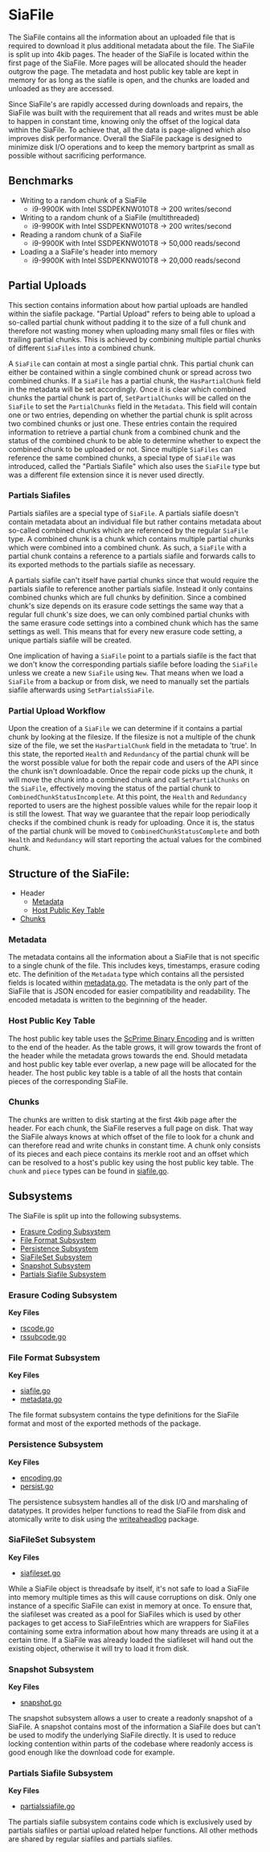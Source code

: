 # SiaFile
The SiaFile contains all the information about an uploaded file that is
required to download it plus additional metadata about the file. The SiaFile
is split up into 4kib pages. The header of the SiaFile is located within the
first page of the SiaFile. More pages will be allocated should the header
outgrow the page. The metadata and host public key table are kept in memory
for as long as the siafile is open, and the chunks are loaded and unloaded as
they are accessed.

Since SiaFile's are rapidly accessed during downloads and repairs, the
SiaFile was built with the requirement that all reads and writes must be able
to happen in constant time, knowing only the offset of the logical data
within the SiaFile. To achieve that, all the data is page-aligned which also
improves disk performance. Overall the SiaFile package is designed to
minimize disk I/O operations and to keep the memory bartprint as small as
possible without sacrificing performance.

## Benchmarks
- Writing to a random chunk of a SiaFile
    - i9-9900K with Intel SSDPEKNW010T8 -> 200 writes/second
- Writing to a random chunk of a SiaFile (multithreaded)
    - i9-9900K with Intel SSDPEKNW010T8 -> 200 writes/second
- Reading a random chunk of a SiaFile
    - i9-9900K with Intel SSDPEKNW010T8 -> 50,000 reads/second
- Loading a a SiaFile's header into memory
    - i9-9900K with Intel SSDPEKNW010T8 -> 20,000 reads/second

## Partial Uploads
This section contains information about how partial uploads are handled
within the siafile package. "Partial Upload" refers to being able to upload a
so-called partial chunk without padding it to the size of a full chunk and
therefore not wasting money when uploading many small files or files with
trailing partial chunks. This is achieved by combining multiple partial
chunks of different `SiaFiles` into a combined chunk.

A `SiaFile` can contain at most a single partial chnk. This partial chunk can
either be contained within a single combined chunk or spread across two
combined chunks. If a `SiaFile` has a partial chunk, the `HasPartialChunk`
field in the metadata will be set accordingly. Once it is clear which
combined chunks the partial chunk is part of, `SetPartialChunks` will be
called on the `SiaFile` to set the `PartialChunks` field in the `Metadata`.
This field will contain one or two entries, depending on whether the partial
chunk is split across two combined chunks or just one. These entries contain
the required information to retrieve a partial chunk from a combined chunk
and the status of the combined chunk to be able to determine whether to
expect the combined chunk to be uploaded or not. Since multiple `SiaFiles`
can reference the same combined chunks, a special type of `SiaFile` was
introduced, called the "Partials Siafile" which also uses the `SiaFile` type
but was a different file extension since it is never used directly.

### Partials Siafiles
Partials siafiles are a special type of `SiaFile`. A partials siafile doesn't
contain metadata about an individual file but rather contains metadata about
so-called combined chunks which are referenced by the regular `SiaFile` type.
A combined chunk is a chunk which contains multiple partial chunks which were
combined into a combined chunk. As such, a `SiaFile` with a partial chunk
contains a reference to a partials siafile and forwards calls to its exported
methods to the partials siafile as necessary.

A partials siafile can't itself have partial chunks since that would require
the partials siafile to reference another partials siafile. Instead it only
contains combined chunks which are full chunks by definition. Since a
combined chunk's size depends on its erasure code settings the same way that
a regular full chunk's size does, we can only combined partial chunks with
the same erasure code settings into a combined chunk which has the same
settings as well. This means that for every new erasure code setting, a
unique partials siafile will be created.

One implication of having a `SiaFile` point to a partials siafile is the fact
that we don't know the corresponding partials siafile before loading the
`SiaFile` unless we create a new `SiaFile` using `New`. That means when we
load a `SiaFile` from a backup or from disk, we need to manually set the
partials siafile afterwards using `SetPartialsSiaFile`.

### Partial Upload Workflow
Upon the creation of a `SiaFile` we can determine if it contains a partial
chunk by looking at the filesize. If the filesize is not a multiple of the
chunk size of the file, we set the `HasPartialChunk` field in the metadata to
'true'. In this state, the reported `Health` and `Redundancy` of the partial
chunk will be the worst possible value for both the repair code and users of
the API since the chunk isn't downloadable. Once the repair code picks up the
chunk, it will move the chunk into a combined chunk and call
`SetPartialChunks` on the `SiaFile`, effectively moving the status of the
partial chunk to `CombinedChunkStatusIncomplete`. At this point, the `Health`
and `Redundancy` reported to users are the highest possible values while for
the repair loop it is still the lowest. That way we guarantee that the repair
loop periodically checks if the combined chunk is ready for uploading. Once
it is, the status of the partial chunk will be moved to
`CombinedChunkStatusComplete` and both `Health` and `Redundancy` will start
reporting the actual values for the combined chunk.

## Structure of the SiaFile:
- Header
    - [Metadata](#metadata)
    - [Host Public Key Table](#host-public-key-table)
- [Chunks](#chunks)

### Metadata
The metadata contains all the information about a SiaFile that is not
specific to a single chunk of the file. This includes keys, timestamps,
erasure coding etc. The definition of the `Metadata` type which contains all
the persisted fields is located within [metadata.go](./metadata.go). The
metadata is the only part of the SiaFile that is JSON encoded for easier
compatibility and readability. The encoded metadata is written to the
beginning of the header.

### Host Public Key Table
The host public key table uses the [ScPrime Binary
Encoding](./../../../doc/Encoding.md) and is written to the end of the
header. As the table grows, it will grow towards the front of the header
while the metadata grows towards the end. Should metadata and host public key
table ever overlap, a new page will be allocated for the header. The host
public key table is a table of all the hosts that contain pieces of the
corresponding SiaFile.

### Chunks
The chunks are written to disk starting at the first 4kib page after the
header. For each chunk, the SiaFile reserves a full page on disk. That way
the SiaFile always knows at which offset of the file to look for a chunk and
can therefore read and write chunks in constant time. A chunk only consists
of its pieces and each piece contains its merkle root and an offset which can
be resolved to a host's public key using the host public key table. The
`chunk` and `piece` types can be found in [siafile.go](./siafile.go).

## Subsystems
The SiaFile is split up into the following subsystems.
- [Erasure Coding Subsystem](#erasure-coding-subsystem)
- [File Format Subsystem](#file-format-subsystem)
- [Persistence Subsystem](#persistence-subsystem)
- [SiaFileSet Subsystem](#siafileset-subsystem)
- [Snapshot Subsystem](#snapshot-subsystem)
- [Partials Siafile Subsystem](#partials-siafile-subsystem)

### Erasure Coding Subsystem
**Key Files**
- [rscode.go](./rscode.go)
- [rssubcode.go](./rssubcode.go)

### File Format Subsystem
**Key Files**
- [siafile.go](./siafile.go)
- [metadata.go](./metadata.go)

The file format subsystem contains the type definitions for the SiaFile
format and most of the exported methods of the package.

### Persistence Subsystem
**Key Files**
- [encoding.go](./encoding.go)
- [persist.go](./persist.go)

The persistence subsystem handles all of the disk I/O and marshaling of
datatypes. It provides helper functions to read the SiaFile from disk and
atomically write to disk using the
[writeaheadlog](https://gitlab.com/scpcorp/writeaheadlog) package.

### SiaFileSet Subsystem
**Key Files**
- [siafileset.go](./siafileset.go)

While a SiaFile object is threadsafe by itself, it's not safe to load a
SiaFile into memory multiple times as this will cause corruptions on disk.
Only one instance of a specific SiaFile can exist in memory at once. To
ensure that, the siafileset was created as a pool for SiaFiles which is used
by other packages to get access to SiaFileEntries which are wrappers for
SiaFiles containing some extra information about how many threads are using
it at a certain time. If a SiaFile was already loaded the siafileset will
hand out the existing object, otherwise it will try to load it from disk.

### Snapshot Subsystem
**Key Files**
- [snapshot.go](./snapshot.go)

The snapshot subsystem allows a user to create a readonly snapshot of a
SiaFile. A snapshot contains most of the information a SiaFile does but can't
be used to modify the underlying SiaFile directly. It is used to reduce
locking contention within parts of the codebase where readonly access is good
enough like the download code for example.

### Partials Siafile Subsystem
**Key Files**
- [partialssiafile.go](./partialssiafile.go)

The partials siafile subsystem contains code which is exclusively used by
partials siafiles or partial upload related helper functions. All other
methods are shared by regular siafiles and partials siafiles.
